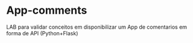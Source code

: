 # App-comments
LAB para validar conceitos em disponibilizar um App de comentarios em forma de API (Python+Flask)
